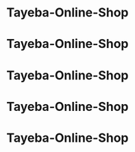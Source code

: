 # Tayeba-Online-Shop
# Tayeba-Online-Shop
# Tayeba-Online-Shop
# Tayeba-Online-Shop
# Tayeba-Online-Shop

